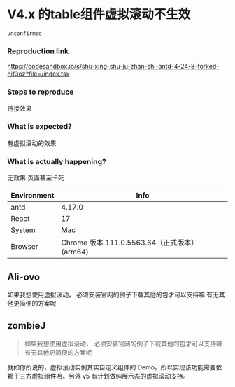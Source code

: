 # V4.x 的table组件虚拟滚动不生效

`unconfirmed`

### Reproduction link

https://codesandbox.io/s/shu-xing-shu-ju-zhan-shi-antd-4-24-8-forked-hif3oz?file=/index.tsx

### Steps to reproduce

链接效果

### What is expected?

有虚拟滚动的效果

### What is actually happening?

无效果 页面甚至卡死

| Environment | Info                                          |
| ----------- | --------------------------------------------- |
| antd        | 4.17.0                                        |
| React       | 17                                            |
| System      | Mac                                           |
| Browser     | Chrome 版本 111.0.5563.64（正式版本） (arm64) |

<!-- generated by ant-design-issue-helper. DO NOT REMOVE -->

## Ali-ovo

如果我想使用虚拟滚动， 必须安装官网的例子下载其他的包才可以支持嘛
有无其他更简便的方案呢

## zombieJ

> 如果我想使用虚拟滚动， 必须安装官网的例子下载其他的包才可以支持嘛 有无其他更简便的方案呢

就如你所说的，虚拟滚动实例其实自定义组件的 Demo。所以实现该功能需要依赖于三方虚拟组件哈。另外 v5 有计划做纯展示态的虚拟滚动支持。
